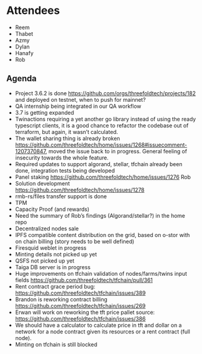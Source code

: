 # Attendees 

- Reem
- Thabet
- Azmy
- Dylan
- Hanafy
- Rob	


## Agenda

- Project 3.6.2 is done https://github.com/orgs/threefoldtech/projects/182 and deployed on testnet, when to push for mainnet?
- QA internship being integrated in our QA workflow
- 3.7 is getting expanded 
- Twinactions requiring a yet another go library instead of using the ready typescript clients, it is a good chance to refactor the codebase out of terraform, but again, it wasn’t calculated. 
- The wallet sharing thing is already broken https://github.com/threefoldtech/home/issues/1268#issuecomment-1207370847, moved the issue back to in progress. General feeling of insecurity towards the whole feature.
- Required updates to support algorand, stellar, tfchain already been done, integration tests being developed 
- Panel staking https://github.com/threefoldtech/home/issues/1276 Rob
- Solution development https://github.com/threefoldtech/home/issues/1278
- rmb-rs/files transfer support is done
- TPM
- Capacity Proof (and rewards)
- Need the summary of Rob’s findings (Algorand/stellar?) in the home repo
- Decentralized nodes sale 
- IPFS compatible content distribution on the grid, based on o-stor with on chain billing (story needs to be well defined)
- Firesquid weblet in progress
- Minting details not picked up yet
- QSFS not picked up yet
- Taiga DB server is in progress
- Huge improvements on tfchain validation of nodes/farms/twins input fields https://github.com/threefoldtech/tfchain/pull/361
- Rent contract grace period bug: https://github.com/threefoldtech/tfchain/issues/389
- Brandon is reworking contract billing https://github.com/threefoldtech/tfchain/issues/269
- Erwan will work on reworking the tft price pallet source: https://github.com/threefoldtech/tfchain/issues/386
- We should have a calculator to calculate price in tft and dollar on a network for a node contract given its resources or a rent contract (full node). 
- Minting on tfchain is still blocked

